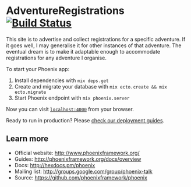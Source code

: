# AdventureRegistrations [![Build Status](https://travis-ci.org/backspace/adventure-registrations.svg?branch=primary)](https://travis-ci.org/backspace/adventure-registrations)

This site is to advertise and collect registrations for a specific adventure. If it goes well, I may generalise it for other instances of that adventure. The eventual dream is to make it adaptable enough to accommodate registrations for any adventure I organise.

To start your Phoenix app:

  1. Install dependencies with `mix deps.get`
  2. Create and migrate your database with `mix ecto.create && mix ecto.migrate`
  3. Start Phoenix endpoint with `mix phoenix.server`

Now you can visit [`localhost:4000`](http://localhost:4000) from your browser.

Ready to run in production? Please [check our deployment guides](http://www.phoenixframework.org/docs/deployment).

## Learn more

  * Official website: http://www.phoenixframework.org/
  * Guides: http://phoenixframework.org/docs/overview
  * Docs: http://hexdocs.pm/phoenix
  * Mailing list: http://groups.google.com/group/phoenix-talk
  * Source: https://github.com/phoenixframework/phoenix
